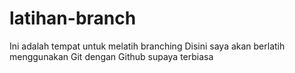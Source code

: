 # latihan-branch
Ini adalah tempat untuk melatih branching
Disini saya akan berlatih menggunakan Git dengan Github supaya terbiasa
